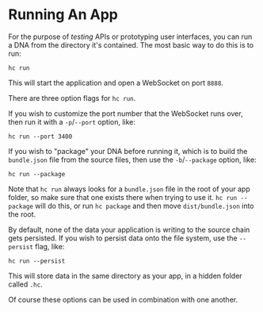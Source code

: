 # Running An App

For the purpose of *testing* APIs or prototyping user interfaces, you can run a DNA from the directory it's contained. The most basic way to do this is to run:
```shell
hc run
```
This will start the application and open a WebSocket on port `8888`.

There are three option flags for `hc run`.

If you wish to customize the port number that the WebSocket runs over, then run it with a `-p`/`--port` option, like:
```shell
hc run --port 3400
```

If you wish to "package" your DNA before running it, which is to build the `bundle.json` file from the source files, then use the `-b`/`--package` option, like:
```shell
hc run --package
```
Note that `hc run` always looks for a `bundle.json` file in the root of your app folder, so make sure that one exists there when trying to use it. `hc run --package` will do this, or run `hc package` and then move `dist/bundle.json` into the root.

By default, none of the data your application is writing to the source chain gets persisted. If you wish to persist data onto the file system, use the `--persist` flag, like:
```shell
hc run --persist
```
This will store data in the same directory as your app, in a hidden folder called `.hc`.

Of course these options can be used in combination with one another.
